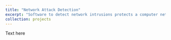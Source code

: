 ```yaml
---
title: "Network Attack Detection"
excerpt: "Software to detect network intrusions protects a computer network from unauthorised users, including perhaps insiders. The KDD dataset from the 1999 DARPA Intrusion Detection Evaluation Program competition contains roughly 5 million network connection request fingerprints split into 4 broad categories (DoS, R2L, U2R and probing attacks) which can be further sub-divided into 23 forms of attack. Using a standard sequential neural network with 3 hidden layers, a model was trained with a supervised learning framework in a client-server architecture to detect malicious network requests with 99.99% accuracy.<br/><img src='/images/projects/network_attack_detection/excerpt.png'>"
collection: projects
---
```


Text here
